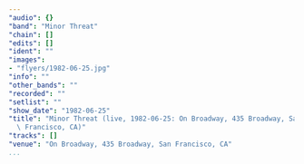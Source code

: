 ```yaml
---
"audio": {}
"band": "Minor Threat"
"chain": []
"edits": []
"ident": ""
"images":
- "flyers/1982-06-25.jpg"
"info": ""
"other_bands": ""
"recorded": ""
"setlist": ""
"show_date": "1982-06-25"
"title": "Minor Threat (live, 1982-06-25: On Broadway, 435 Broadway, San\
  \ Francisco, CA)"
"tracks": []
"venue": "On Broadway, 435 Broadway, San Francisco, CA"
...
```

